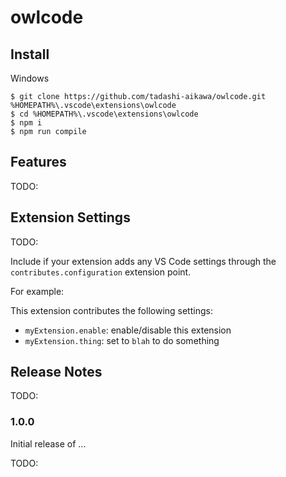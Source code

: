 # owlcode

## Install

Windows

```
$ git clone https://github.com/tadashi-aikawa/owlcode.git %HOMEPATH%\.vscode\extensions\owlcode
$ cd %HOMEPATH%\.vscode\extensions\owlcode
$ npm i
$ npm run compile
```

## Features

TODO:

## Extension Settings

TODO:

Include if your extension adds any VS Code settings through the `contributes.configuration` extension point.

For example:

This extension contributes the following settings:

* `myExtension.enable`: enable/disable this extension
* `myExtension.thing`: set to `blah` to do something

## Release Notes

TODO:

### 1.0.0

Initial release of ...

TODO: